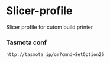 # Slicer-profile
Slicer profile for cutom build printer

### Tasmota conf
<code>http://tasmota_ip/cm?cmnd=SetOption26</code>
